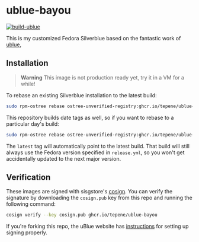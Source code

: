 # ublue-bayou

[![build-ublue](https://github.com/tepene/ublue-bayou/actions/workflows/build.yml/badge.svg)](https://github.com/tepene/ublue-bayou/actions/workflows/build.yml)

This is my customized Fedora Silverblue based on the fantastic work of [ublue](https://ublue.it/),

## Installation

> **Warning**
> This image is not production ready yet, try it in a VM for a while!

To rebase an existing Silverblue installation to the latest build:

```sh
sudo rpm-ostree rebase ostree-unverified-registry:ghcr.io/tepene/ublue-bayou:latest
```

This repository builds date tags as well, so if you want to rebase to a particular
day's build:

```sh
sudo rpm-ostree rebase ostree-unverified-registry:ghcr.io/tepene/ublue-bayou:20230403
```

The `latest` tag will automatically point to the latest build. That build will still
always use the Fedora version specified in `release.yml`, so you won't get accidentally
updated to the next major version.

## Verification

These images are signed with sisgstore's [cosign](https://docs.sigstore.dev/cosign/overview/).
You can verify the signature by downloading the `cosign.pub` key from this repo
and running the following command:

```sh
cosign verify --key cosign.pub ghcr.io/tepene/ublue-bayou
```

If you're forking this repo, the uBlue website has [instructions](https://ublue.it/making-your-own/)
for setting up signing properly.
